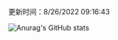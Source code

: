 
  更新时间：8/26/2022 09:16:43
	
  ![Anurag's GitHub stats](https://github-readme-stats.vercel.app/api?username=chendj89&theme=gruvbox&show_icons=true)